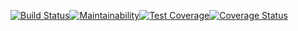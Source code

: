 [![Build Status](https://travis-ci.org/gbols/fast-food.svg?branch=develop)](https://travis-ci.org/gbols/fast-food)[![Maintainability](https://api.codeclimate.com/v1/badges/63f1a09e6bd8a52a3c06/maintainability)](https://codeclimate.com/github/gbols/fast-food/maintainability)[![Test Coverage](https://api.codeclimate.com/v1/badges/63f1a09e6bd8a52a3c06/test_coverage)](https://codeclimate.com/github/gbols/fast-food/test_coverage)[![Coverage Status](https://coveralls.io/repos/github/gbols/fast-food/badge.svg)](https://coveralls.io/github/gbols/fast-food)